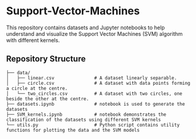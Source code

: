 # Support-Vector-Machines

This repository contains datasets and Jupyter notebooks to help understand and visualize the Support Vector Machines (SVM) algorithm with different kernels.

## Repository Structure

````
├── data/
│   ├── linear.csv               # A dataset linearly separable.
│   ├── circle.csv               # A dataset with data points forming a circle at the centre.
│   └── two_circles.csv          # A dataset with two circles, one beside the other at the centre.
├── datasets.ipynb               # notebook is used to generate the datasets
├── SVM_kernels.ipynb            # notebook demonstrates the classification of the datasets using different SVM kernels
└── utils.py                     # Python script contains utility functions for plotting the data and the SVM models

````